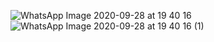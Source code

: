 ![WhatsApp Image 2020-09-28 at 19 40 16](https://user-images.githubusercontent.com/44396891/94433505-9f21ae80-01c2-11eb-9774-bdda08ed50f7.jpeg)
![WhatsApp Image 2020-09-28 at 19 40 16 (1)](https://user-images.githubusercontent.com/44396891/94433501-9df08180-01c2-11eb-9772-6ce1ac2e5540.jpeg)
